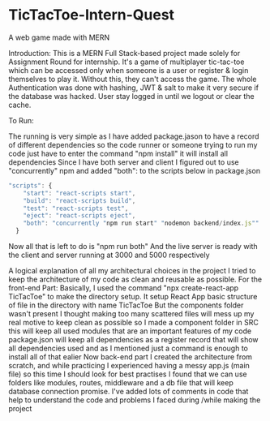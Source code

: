 # TicTacToe-Intern-Quest
A web game made with MERN

Introduction:
This is a MERN Full Stack-based project made solely for Assignment Round for internship. It's a game of multiplayer tic-tac-toe which can be accessed only when someone is a user or register & login themselves to play it. Without this, they can't access the game.
The whole Authentication was done with hashing, JWT & salt to make it very secure if the database was hacked. User stay logged in until we logout or clear the cache.

To Run:

The running is very simple as I have added package.jason to have a record of different dependencies so the code runner or someone trying to run my code just have to enter the command "npm install" it will install all dependencies 
Since I have both server and client  I figured out to use "concurrently" npm and added  "both": to the scripts below in package.json 
```js
"scripts": {
    "start": "react-scripts start",
    "build": "react-scripts build",
    "test": "react-scripts test",
    "eject": "react-scripts eject",
    "both": "concurrently "npm run start" "nodemon backend/index.js""
  }
```
Now all that is left to do is "npm run both"
And the live server is ready with the client and server running at 3000 and 5000 respectively

A logical explanation of all my architectural choices in the project
I tried to keep the architecture of my code as clean and reusable as possible.
For the front-end Part:
Basically, I used the command "npx create-react-app TicTacToe" to make the directory setup. It setup React App basic structure of file in the directory with name TicTacToe
But the components folder wasn't present 
I thought making too many scattered files will mess up my real motive to keep clean as possible so I made a component folder in SRC this will keep all used modules that are an important features of my code
package.json will keep all dependencies as a register record that will show all dependencies used and as I mentioned just a command is enough to install all of that ealier
Now back-end part
I created the architecture from scratch, and while practicing I experienced having a messy app.js (main file) so this time I should look for best practises I found that we can use folders like modules, routes, middleware and a db file that will keep database connection promise.
I've added lots of comments in code that help to understand the code and problems I faced during /while making the project
